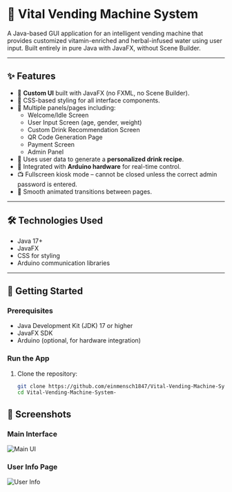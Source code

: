 # 🧃 Vital Vending Machine System

A Java-based GUI application for an intelligent vending machine that provides customized vitamin-enriched and herbal-infused water using user input. Built entirely in pure Java with JavaFX, without Scene Builder.

---

## ✨ Features

- 🎨 **Custom UI** built with JavaFX (no FXML, no Scene Builder).
- 💅 CSS-based styling for all interface components.
- 🔄 Multiple panels/pages including:
  - Welcome/Idle Screen
  - User Input Screen (age, gender, weight)
  - Custom Drink Recommendation Screen
  - QR Code Generation Page
  - Payment Screen
  - Admin Panel
- 🧠 Uses user data to generate a **personalized drink recipe**.
- 🤖 Integrated with **Arduino hardware** for real-time control.
- 📺 Fullscreen kiosk mode – cannot be closed unless the correct admin password is entered.
- 🧭 Smooth animated transitions between pages.

---

## 🛠 Technologies Used

- Java 17+
- JavaFX
- CSS for styling
- Arduino communication libraries

---

## 🚀 Getting Started

### Prerequisites

- Java Development Kit (JDK) 17 or higher
- JavaFX SDK
- Arduino (optional, for hardware integration)

### Run the App

1. Clone the repository:
   ```bash
   git clone https://github.com/einmensch1847/Vital-Vending-Machine-System-.git
   cd Vital-Vending-Machine-System-
## 📸 Screenshots

### Main Interface
![Main UI](Screenshot1.png)

### User Info Page
![User Info](Screenshot2.png)
